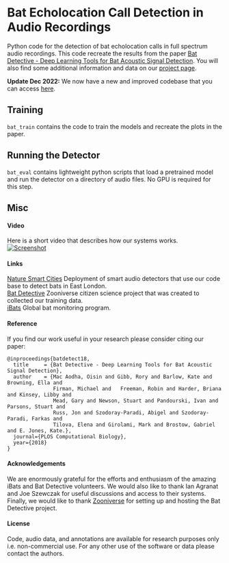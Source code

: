# Bat Echolocation Call Detection in Audio Recordings
Python code for the detection of bat echolocation calls in full spectrum audio recordings. This code recreate the results from the paper [Bat Detective - Deep Learning Tools for Bat Acoustic Signal Detection](http://journals.plos.org/ploscompbiol/article?id=10.1371/journal.pcbi.1005995). You will also find some additional information and data on our [project page](http://visual.cs.ucl.ac.uk/pubs/batDetective).


**Update Dec 2022:** We now have a new and improved codebase that you can access [here](https://github.com/macaodha/batdetect2).  


## Training
`bat_train` contains the code to train the models and recreate the plots in the paper.

## Running the Detector
`bat_eval` contains lightweight python scripts that load a pretrained model and run the detector on a directory of audio files. No GPU is required for this step.  


## Misc

#### Video
Here is a short video that describes how our systems works.  
[![Screenshot](https://img.youtube.com/vi/u35jWHdhl-8/0.jpg)](https://www.youtube.com/watch?v=u35jWHdhl-8)


#### Links
[Nature Smart Cities](https://naturesmartcities.com) Deployment of smart audio detectors that use our code base to detect bats in East London.    
[Bat Detective](www.batdetective.org) Zooniverse citizen science project that was created to collected our training data.  
[iBats](http://www.bats.org.uk/pages/ibatsprogram.html) Global bat monitoring program.    


#### Reference
If you find our work useful in your research please consider citing our paper:
```
@inproceedings{batdetect18,
  title     = {Bat Detective - Deep Learning Tools for Bat Acoustic Signal Detection},
  author    = {Mac Aodha, Oisin and Gibb, Rory and Barlow, Kate and Browning, Ella and
               Firman, Michael and   Freeman, Robin and Harder, Briana and Kinsey, Libby and
               Mead, Gary and Newson, Stuart and Pandourski, Ivan and Parsons, Stuart and  
               Russ, Jon and Szodoray-Paradi, Abigel and Szodoray-Paradi, Farkas and  
               Tilova, Elena and Girolami, Mark and Brostow, Gabriel and E. Jones, Kate.},
  journal={PLOS Computational Biology},
  year={2018}
}
```

#### Acknowledgements  
We are enormously grateful for the efforts and enthusiasm of the amazing iBats and Bat Detective volunteers. We would also like to thank Ian Agranat and Joe Szewczak for useful discussions and access to their systems. Finally, we would like to thank [Zooniverse](https://www.zooniverse.org/) for setting up and hosting the Bat Detective project.

#### License
Code, audio data, and annotations are available for research purposes only i.e. non-commercial use. For any other use of the software or data please contact the authors.
